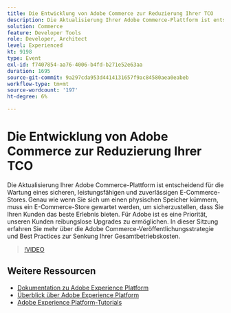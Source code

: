 ```yaml
---
title: Die Entwicklung von Adobe Commerce zur Reduzierung Ihrer TCO
description: Die Aktualisierung Ihrer Adobe Commerce-Plattform ist entscheidend für die Wartung eines sicheren, leistungsfähigen und zuverlässigen E-Commerce-Stores. Genau wie wenn Sie sich um einen physischen Speicher kümmern, muss ein E-Commerce-Store gewartet werden, um sicherzustellen, dass Sie Ihren Kunden das beste Erlebnis bieten.  Für Adobe ist es eine Priorität, unseren Kunden reibungslose Upgrades zu ermöglichen. In dieser Sitzung erfahren Sie mehr über die Adobe Commerce-Veröffentlichungsstrategie und Best Practices zur Senkung Ihrer Gesamtbetriebskosten.
solution: Commerce
feature: Developer Tools
role: Developer, Architect
level: Experienced
kt: 9198
type: Event
exl-id: f7407854-aa76-4006-b4fd-b271e52e63aa
duration: 1695
source-git-commit: 9a297cda953d4414131657f9ac84580aea0eabeb
workflow-type: tm+mt
source-wordcount: '197'
ht-degree: 6%

---
```


# Die Entwicklung von Adobe Commerce zur Reduzierung Ihrer TCO

Die Aktualisierung Ihrer Adobe Commerce-Plattform ist entscheidend für die Wartung eines sicheren, leistungsfähigen und zuverlässigen E-Commerce-Stores. Genau wie wenn Sie sich um einen physischen Speicher kümmern, muss ein E-Commerce-Store gewartet werden, um sicherzustellen, dass Sie Ihren Kunden das beste Erlebnis bieten.  Für Adobe ist es eine Priorität, unseren Kunden reibungslose Upgrades zu ermöglichen. In dieser Sitzung erfahren Sie mehr über die Adobe Commerce-Veröffentlichungsstrategie und Best Practices zur Senkung Ihrer Gesamtbetriebskosten.

>[!VIDEO](https://video.tv.adobe.com/v/337765/?quality=12&learn=on&hidetitle=true)

## Weitere Ressourcen

- [Dokumentation zu Adobe Experience Platform](https://experienceleague.adobe.com/docs/experience-platform.html?lang=de)
- [Überblick über Adobe Experience Platform](https://experienceleague.adobe.com/docs/experience-platform/landing/home.html?lang=de)
- [Adobe Experience Platform-Tutorials](https://experienceleague.adobe.com/docs/platform-learn/tutorials/overview.html?lang=de)
